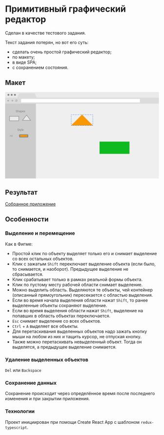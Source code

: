# Примитивный графический редактор

Сделан в качестве тестового задания.

Текст задания потерян, но вот его суть:
- сделать очень простой графический редактор;
- по макету;
- в виде SPA;
- с сохранением состояния.

## Макет

![](docs/mockup-28-05-20.png)

## Результат

[Собранное приложение](http://graphics-editor.stage9.ru/)

## Особенности

### Выделение и перемещение

Как в Фигме:

-   Простой клик по объекту выделяет только его и снимает выделение со всех остальных объектов.
-   Клик с зажатым `Shift` переключает выделение объекта (если было, то снимается, и наоборот). Предыдущее выделение не сбрасывается.
-   Клик срабатывает только в рамках реальной формы объекта.
-   Клик по пустому месту рабочей области снимает выделение.
-   Можно выделить область. Выделяются те объекты, чей контейнер (описанный прямоугольник) пересекается с областью выделения.
-   Если во время начала выделения области нажат `Shift`, то ранее выделенные объекты сохраняют выделение.
-   Если во время выделения области нажат `Shift`, выделение на попавших в область объектах переключается.
-   `Esc` снимает выделение со всех объектов.
-   `Ctrl` + `A` выделяет все объекты.
-   Для перетаскивания выделенных объектов надо зажать кнопку мыши на любом из них и тащить курсор, не отпуская кнопку.
-   Также можно перетаскивать невыделенный объект. Тогда он выделятся, а предыдущее выделение снимается.

### Удаление выделенных объектов

`Del` или `Backspace`

### Сохранение данных

Сохранение происходит через определённое время после последнего изменения и при закрытии приложения.

### Технологии

Проект инициирован при помощи Create React App с шаблоном `redux-typescript`.
